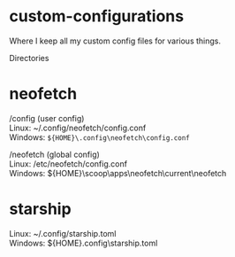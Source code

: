 # custom-configurations
Where I keep all my custom config files for various things.

Directories

# neofetch

/config (user config)  
Linux: ~/.config/neofetch/config.conf  
Windows: `${HOME}\.config\neofetch\config.conf`  

/neofetch (global config)  
Linux: /etc/neofetch/config.conf  
Windows: ${HOME}\scoop\apps\neofetch\current\neofetch  

# starship

Linux: ~/.config/starship.toml  
Windows: ${HOME}\.config\starship.toml  
